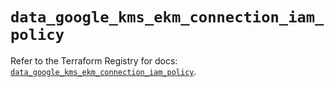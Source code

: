 # `data_google_kms_ekm_connection_iam_policy`

Refer to the Terraform Registry for docs: [`data_google_kms_ekm_connection_iam_policy`](https://registry.terraform.io/providers/hashicorp/google-beta/6.32.0/docs/data-sources/google_kms_ekm_connection_iam_policy).
